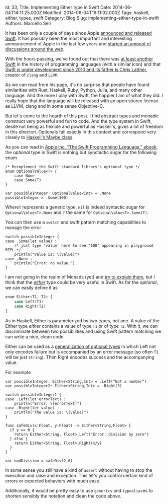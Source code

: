 Id: 33,
Title: Implementing Either type in Swift
Date: 2014-06-04T14:11:25.000Z
Modified: 2014-06-04T16:11:02.000Z
Tags: haskell, either, types, swift
Category: Blog
Slug: implementing-either-type-in-swift
Authors: Marcello Seri

It has been only a couple of days since Apple [announced and released Swift](https://developer.apple.com/swift/). It has possibly been the most important and interesting announcement of Apple in the last few years and [started an amount of discussions around the web](https://news.ycombinator.com/item?id=7835099).

With the hours passing, we've found out that there was [at least another Swift](http://swift-lang.org) in the history of programming languages (with a similar icon) and that [Swift is under development since 2010 and its father is Chris Lattner](http://nondot.org/sabre/), creator of `clang` and `LLVM`.

As we can read from his page, it's no surprise that people have found similarities with Rust, Haskell, Ruby, Python, Julia, and many other language. And the more I play with Swift, the happier I am of what they did. I really hope that the language will be released with an open source license as LLVM, clang and in some sense Objective-C.

But let's come to the hearth of this post. I find abstract types and monadic construct very powerful and fun to code. And the type system in Swift, desite not being as flexible and powerful as Haskell's, gives a lot of freedom in this directon. Optionals fall exactly in this context and correspond very closely to [Haskell's Maybe class](http://www.haskell.org/haskellwiki/Maybe).

As you can read in [Apple Inc. “The Swift Programming Language.” ebook](https://itun.es/gb/jEUH0.l), the _optional_ type in Swift is nothing but synctactic sugar for the following enum
```
/* Reimplement the Swift standard library's optional type */
enum OptionalValue<T> {
    case None
    case Some(T)
}

var possibleInteger: OptionalValue<Int> = .None
possibleInteger = .Some(100)
```

Where`T` represents a generic type, `nil` is indeed syntactic sugar for `OptionalValue<T>.None` and `?` the same for `OptionalValue<T>.Some(T)`.

You can then use a `switch` and swift pattern matching capabilities to manage the error
```
switch possibleInteger {
case .Some(let value) :
    /* just type 'value' here to see '100' appearing in playground REPL */
    println("Value is: \(value)")
case .None :
    println("Error: no value.")
}
```

I am not going in the realm of Monads (yet) and [try to explain them](http://www.haskell.org/haskellwiki/Monad_tutorials_timeline), but I think that the [_either_](http://www.haskell.org/ghc/docs/latest/html/libraries/base/Data-Either.html) type could be very useful in Swift. As for the _optional_, we can easily define it as
```a
enum Either<T1, T2> {
    case Left(T1)
    case Right(T2)
}
```

As in Haskell, Either is parameterized by two types, not one. A value of the Either type _either_ contains a value of type `T1` or of type `T2`. With it, we can discriminate between two possibilities and using Swift pattern matching we can write a nice, clean code. 

Either can be used as a [generalization of optional types](https://www.fpcomplete.com/school/starting-with-haskell/basics-of-haskell/10_Error_Handling) in which Left not only encodes failure but is accompanied by an error message (so often `T1` will be just `String`). Then Right encodes success and the accompanying value.

For example
```
var possibleInteger: Either<String,Int> = .Left("Not a number")
var possibleInteger2: Either<String,Int> = .Right(3)

switch possibleInteger1 {
case .Left(let errorText) :
    println("Error: \(errorText)")
case .Right(let value) :
    println("The value is: \(value)")
}

func safeDiv(x:Float, y:Float) -> Either<String,Float> {
  if y == 0 {
    return Either<String, Float>.Left("Error: division by zero")
  } else {
    return Either<String, Float>.Right(x/y)
  }
}

var badDivision = safeDiv(2,0)
```

In some sense you still have a kind of `assert` without having to stop the execution and raise and exception. This let's you control certain kind of errors or expected behaviors with much ease.

Additionally, it would be pretty easy to use `generics` and `typealias`es to shorten sensibly the notation and clean the code above.